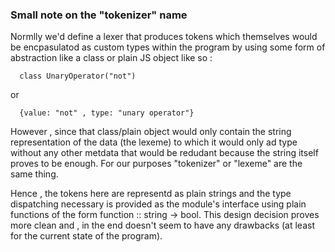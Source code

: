 ### Small note on the "tokenizer" name

Normlly we'd define a lexer that produces tokens which themselves would be
encpasulatod as custom types within the program by using some form of abstraction
like a class or plain JS object like so :

      class UnaryOperator("not")

or

      {value: "not" , type: "unary operator"}

However , since that class/plain object would only contain the string representation of the data (the lexeme) to which it would only ad type
without any other metdata that would be redudant because the string itself proves to be enough. For our purposes "tokenizer" or "lexeme" are the same thing.

Hence , the tokens here are representd as plain strings
and the type dispatching necessary is provided as the module's interface
using plain functions of the form function :: string -> bool.
This design decision proves more clean and , in the end doesn't seem to have any
drawbacks (at least for the current state of the program).
